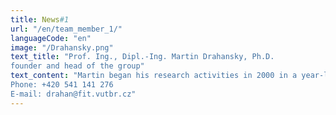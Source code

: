 ```yaml
---
title: News#1
url: "/en/team_member_1/"
languageCode: "en"
image: "/Drahansky.png"
text_title: "Prof. Ing., Dipl.-Ing. Martin Drahansky, Ph.D.
founder and head of the group"
text_content: "Martin began his research activities in 2000 in a year-long project orientated on fingerprint processing. Furthermore, his MSc. thesis was devoted to the comparison of fingerprints and biometric templates compression. In 2001 he graduated from the Faculty of Electrical Engineering and Computer Science BUT and simultaneously from the Faculty of Electrical Engineering FernUniversität in Hagen, Germany. His Ph.D. thesis was focused on generating cryptographic keys from fingerprints, which he defended in 2005 at the Faculty of Information Technology BUT. In 2009, Martin successfully defended his habilitation – his thesis covered again various topics in the field of fingerprints. In 2017 he was promoted to full professor. Martin worked from 2002 to 2005 at the University of Siegen, Institute of Measurement Technology (Germany) and also collaborated with the Fraunhofer Gesellschaft IGD in Darmstadt (Germany). In 2014, he went on sabbatical to the Tokyo Institute of Technology (Japan) for half a year. In recent years, he has focused on areas related to biometric systems – processing of images and videos, sensoric systems (including embedded systems and robotics) and IT security. Finally, it is worth mentioning his leisure activities – judo, mountain bike, via ferratas, fitness and mineralogy plus entomology.
Phone: +420 541 141 276
E-mail: drahan@fit.vutbr.cz"
---
```

